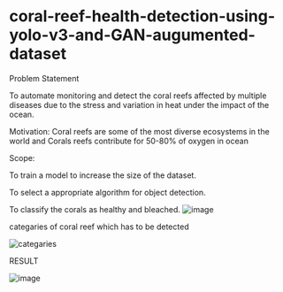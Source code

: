 # coral-reef-health-detection-using-yolo-v3-and-GAN-augumented-dataset

Problem Statement

To automate monitoring and  detect the coral reefs affected by multiple diseases due to the stress and variation in heat under the impact of the ocean.

Motivation: Coral reefs are some of the most diverse ecosystems in the world and Corals reefs contribute for 50-80% of oxygen in ocean

Scope:

To train a model to increase the size of the dataset.

To select a appropriate algorithm for object detection.

To classify the corals as healthy and bleached.
![image](https://github.com/Ankush-kadu/coral-reef-health-detection-using-yolo-v3-and-GAN-augumented-dataset/assets/107274024/05ce9a52-a7d9-4d96-ae13-5e7d68d49468)















categaries of coral reef which has to be detected

![categaries](https://github.com/Ankush-kadu/coral-reef-health-detection-using-yolo-v3-and-GAN-augumented-dataset/assets/107274024/db336fc4-3d8d-4b14-bffd-3365d65ba0e9)





RESULT


![image](https://github.com/Ankush-kadu/coral-reef-health-detection-using-yolo-v3-and-GAN-augumented-dataset/assets/107274024/30bc4117-5b99-45c6-9972-9cbcdb210466)
